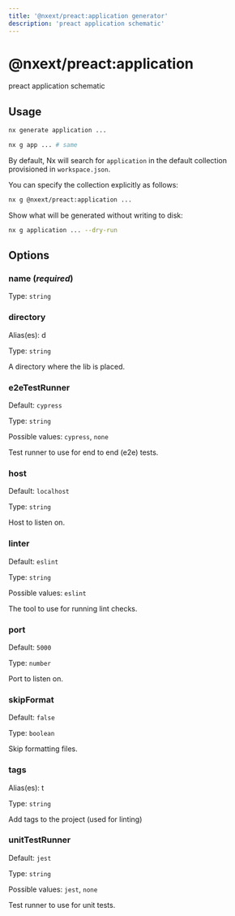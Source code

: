 ```yaml
---
title: '@nxext/preact:application generator'
description: 'preact application schematic'
---
```


# @nxext/preact:application

preact application schematic

## Usage

```bash
nx generate application ...
```

```bash
nx g app ... # same
```

By default, Nx will search for `application` in the default collection provisioned in `workspace.json`.

You can specify the collection explicitly as follows:

```bash
nx g @nxext/preact:application ...
```

Show what will be generated without writing to disk:

```bash
nx g application ... --dry-run
```

## Options

### name (_**required**_)

Type: `string`

### directory

Alias(es): d

Type: `string`

A directory where the lib is placed.

### e2eTestRunner

Default: `cypress`

Type: `string`

Possible values: `cypress`, `none`

Test runner to use for end to end (e2e) tests.

### host

Default: `localhost`

Type: `string`

Host to listen on.

### linter

Default: `eslint`

Type: `string`

Possible values: `eslint`

The tool to use for running lint checks.

### port

Default: `5000`

Type: `number`

Port to listen on.

### skipFormat

Default: `false`

Type: `boolean`

Skip formatting files.

### tags

Alias(es): t

Type: `string`

Add tags to the project (used for linting)

### unitTestRunner

Default: `jest`

Type: `string`

Possible values: `jest`, `none`

Test runner to use for unit tests.
